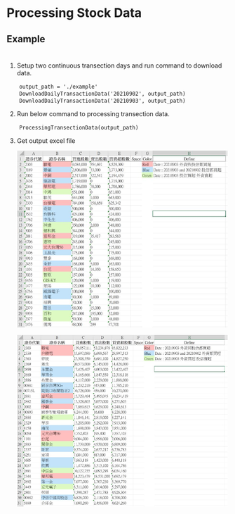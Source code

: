 # Processing Stock Data

## Example
# 
1. Setup two continuous transection days and run command to download data.
```
    output_path = './example'
    DownloadDailyTransactionData('20210902', output_path)
    DownloadDailyTransactionData('20210903', output_path)
```
2. Run below command to processing transection data.
```
    ProcessingTransectionData(output_path)
```

3. Get output excel file

    ![This is a alt text.](https://github.com/mtes4207/Processing_Stock_Data/blob/master/picture/Credit.JPG "投信買賣資料")

    ![This is a alt text.](https://github.com/mtes4207/Processing_Stock_Data/blob/master/picture/FNBS.JPG "外資買賣資料")
